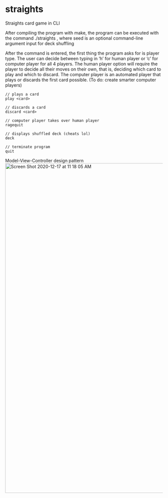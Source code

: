 # straights
Straights card game in CLI

After compiling the program with make, the program can be executed with the command ./straights <seed>, where seed is an optional command-line argument input for deck shuffling

After the command is entered, the first thing the program asks for is player type. The user can decide between typing in ‘h’ for human player or ‘c’ for computer player for all 4 players. The human player option will require the player to decide all their moves on their own, that is, deciding which card to play and which to discard. The computer player is an automated player that plays or discards the first card possible. (To do: create smarter computer players)

```
// plays a card
play <card>
```
```
// discards a card
discard <card>
```
```
// computer player takes over human player
ragequit
```
```
// displays shuffled deck (cheats lol)
deck
```
```
// terminate program
quit
```

Model-View-Controller design pattern
<img width="1053" alt="Screen Shot 2020-12-17 at 11 18 05 AM" src="https://user-images.githubusercontent.com/53837437/134428706-5de4e4df-59c7-483f-b86e-2dcb963d52da.png">

